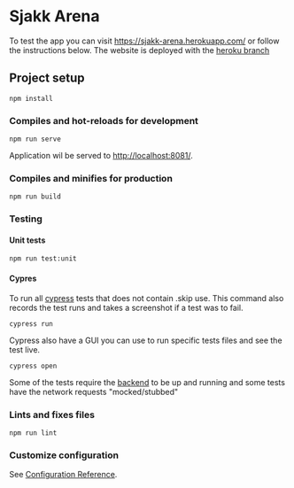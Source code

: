# Sjakk Arena
To test the app you can visit https://sjakk-arena.herokuapp.com/ or follow the instructions below.
The website is deployed with the [heroku branch](https://github.com/Severinzz/Sjakk-Arena-Frontend/tree/feat/heroku)

## Project setup
```
npm install
```

### Compiles and hot-reloads for development
```
npm run serve
```
Application wil be served to [http://localhost:8081/](http://localhost:8081/).


### Compiles and minifies for production
```
npm run build
```


### Testing
#### Unit tests
```
npm run test:unit
```
#### Cypres
To run all [cypress](https://www.cypress.io/) tests that does not contain .skip use. This command also records the test
runs and takes a screenshot if a test was to fail.
```
cypress run
```
Cypress also have a GUI you can use to run specific tests files and see the test live.
```
cypress open
```
Some of the tests require the [backend](https://github.com/Severinzz/Sjakk-Arena-backend) to be up and running 
and some tests have the network requests "mocked/stubbed"

### Lints and fixes files
```
npm run lint
```

### Customize configuration
See [Configuration Reference](https://cli.vuejs.org/config/).
